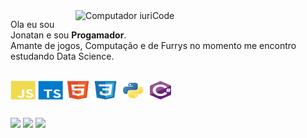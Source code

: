 <img src="https://raw.githubusercontent.com/MicaelliMedeiros/micaellimedeiros/master/image/computer-illustration.png" min-width="400px" max-width="400px" width="400px" align="right" alt="Computador iuriCode">

<p align="left"> 
  Ola eu sou Jonatan e sou <strong>Progamador</strong>.<br>
  Amante de jogos, Computação e de Furrys no momento me encontro estudando Data Science.
</p>

<div style="display: inline_block"><br>
  <img align="center" alt="Js" height="30" width="40" src="https://raw.githubusercontent.com/devicons/devicon/master/icons/javascript/javascript-plain.svg">
  <img align="center" alt="Ts" height="30" width="40" src="https://raw.githubusercontent.com/devicons/devicon/master/icons/typescript/typescript-plain.svg">
  <img align="center" alt="HTML" height="30" width="40" src="https://raw.githubusercontent.com/devicons/devicon/master/icons/html5/html5-original.svg">
  <img align="center" alt="CSS" height="30" width="40" src="https://raw.githubusercontent.com/devicons/devicon/master/icons/css3/css3-original.svg">
  <img align="center" alt="Python" height="30" width="40" src="https://raw.githubusercontent.com/devicons/devicon/master/icons/python/python-original.svg">
  <img align="center" alt="Csharp" height="30" width="40" src="https://raw.githubusercontent.com/devicons/devicon/master/icons/csharp/csharp-original.svg">
</div>

  
  ##

<p align="left">
  <a href="#" alt="Steam">
  <img src="https://img.shields.io/badge/Steam-000000?style=for-the-badge&logo=steam&logoColor=white" /></a>
  
  <a href="#" alt="Play">
  <img src="https://img.shields.io/badge/PlayStation-003791?style=for-the-badge&logo=playstation&logoColor=white" /></a>
  
  <a href="#" alt="XBOX">
  <img src="https://img.shields.io/badge/Xbox-107C10?style=for-the-badge&logo=xbox&logoColor=white" /></a>
</p>  

